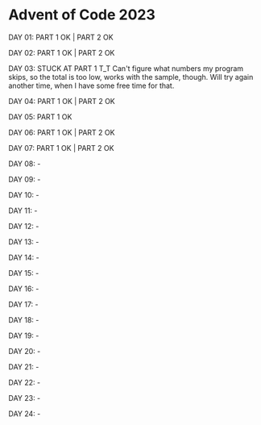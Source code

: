 # Advent of Code 2023

DAY 01: PART 1 OK | PART 2 OK

DAY 02: PART 1 OK | PART 2 OK

DAY 03: STUCK AT PART 1 T_T
Can't figure what numbers my program skips, so the total is too low, works with the sample, though.
Will try again another time, when I have some free time for that.

DAY 04: PART 1 OK | PART 2 OK

DAY 05: PART 1 OK

DAY 06: PART 1 OK | PART 2 OK

DAY 07: PART 1 OK | PART 2 OK

DAY 08: -

DAY 09: -

DAY 10: -

DAY 11: -

DAY 12: -

DAY 13: -

DAY 14: -

DAY 15: -

DAY 16: -

DAY 17: -

DAY 18: -

DAY 19: -

DAY 20: -

DAY 21: -

DAY 22: -

DAY 23: -

DAY 24: -


